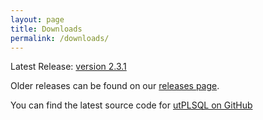 ```yaml
---
layout: page
title: Downloads
permalink: /downloads/
---
```


Latest Release: [version 2.3.1](https://github.com/utPLSQL/utPLSQL/releases/tag/utplsql-2-3-1) 

Older releases can be found on our [releases page](https://github.com/utPLSQL/utPLSQL/releases).

You can find the latest source code for [utPLSQL on GitHub](https://github.com/utplsql/utplsql)
